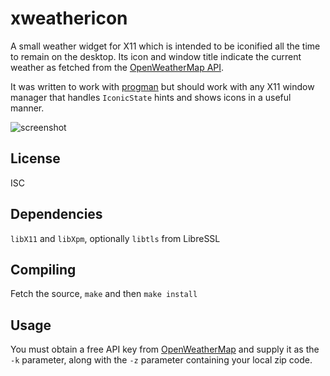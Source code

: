 # xweathericon

A small weather widget for X11 which is intended to be iconified all the time
to remain on the desktop.
Its icon and window title indicate the current weather as fetched from the
[OpenWeatherMap API](https://openweathermap.org/).

It was written to work with
[progman](https://github.com/jcs/progman)
but should work with any X11 window manager that handles `IconicState`
hints and shows icons in a useful manner.

![screenshot](https://user-images.githubusercontent.com/9888/233207549-07b5d447-7b76-4aee-a40a-7bdf1bc80dd3.png)

## License

ISC

## Dependencies

`libX11` and `libXpm`, optionally `libtls` from LibreSSL

## Compiling

Fetch the source, `make` and then `make install`

## Usage

You must obtain a free API key from
[OpenWeatherMap](https://openweathermap.org/)
and supply it as the `-k` parameter, along with the `-z` parameter containing
your local zip code.
